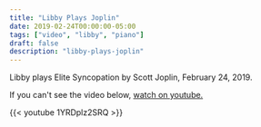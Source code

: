 ```yaml
---
title: "Libby Plays Joplin"
date: 2019-02-24T00:00:00-05:00
tags: ["video", "libby", "piano"]
draft: false
description: "libby-plays-joplin"
---
```


Libby plays Elite Syncopation by Scott Joplin, February 24, 2019.

If you can't see the video below, [watch on youtube.](https://youtu.be/1YRDplz2SRQ)

{{< youtube 1YRDplz2SRQ >}}
